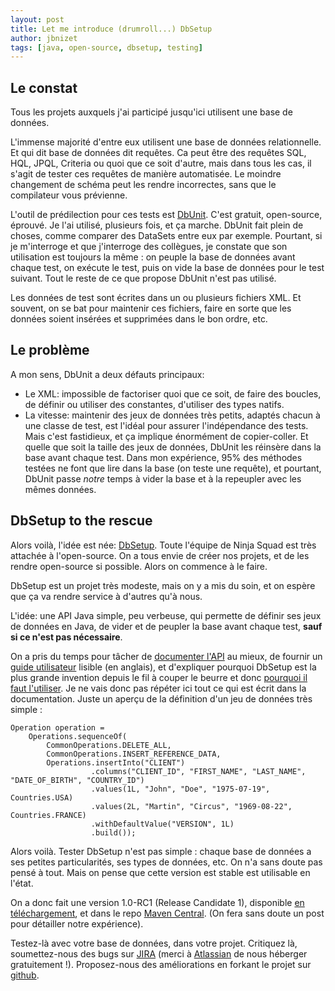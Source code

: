 ```yaml
---
layout: post
title: Let me introduce (drumroll...) DbSetup
author: jbnizet
tags: [java, open-source, dbsetup, testing]
---
```

## Le constat

Tous les projets auxquels j'ai participé jusqu'ici utilisent une base de données. 

L'immense majorité d'entre eux utilisent une base de données relationnelle. Et qui dit base de données
dit requêtes. Ca peut être des requêtes SQL, HQL, JPQL, Criteria ou quoi que ce soit d'autre, mais dans 
tous les cas, il s'agit de tester ces requêtes de manière automatisée. Le moindre changement 
de schéma peut les rendre incorrectes, sans que le compilateur vous prévienne.

L'outil de prédilection pour ces tests est [DbUnit](http://dbunit.sourceforge.net/). 
C'est gratuit, open-source, éprouvé. Je l'ai utilisé, plusieurs fois, et ça marche. DbUnit fait plein de 
choses, comme comparer des DataSets entre eux par exemple. Pourtant, si je m'interroge et que j'interroge 
des collègues, je constate que son utilisation est toujours la même&nbsp;: on peuple la base de données 
avant chaque test, on exécute le test, puis on vide la base de données pour le test suivant. Tout le reste 
de ce que propose DbUnit n'est pas utilisé.

Les données de test sont écrites dans un ou plusieurs fichiers XML. Et souvent, on se bat pour maintenir 
ces fichiers, faire en sorte que les données soient insérées et supprimées dans le bon ordre, etc.

## Le problème

A mon sens, DbUnit a deux défauts principaux:

 - Le XML: impossible de factoriser quoi que ce soit, de faire des boucles, de définir ou utiliser des 
   constantes, d'utiliser des types natifs.
 - La vitesse: maintenir des jeux de données très petits, adaptés chacun à une classe de test, est l'idéal
   pour assurer l'indépendance des tests. Mais c'est fastidieux, et ça implique énormément de copier-coller.
   Et quelle que soit la taille des jeux de données, DbUnit les réinsère dans la base avant chaque test. Dans 
   mon expérience, 95% des méthodes testées ne font que lire dans la base (on teste une requête), et pourtant,
   DbUnit passe *notre* temps à vider la base et à la repeupler avec les mêmes données.
   
## DbSetup to the rescue

Alors voilà, l'idée est née: [DbSetup](http://dbsetup.ninja-squad.com). Toute l'équipe de Ninja Squad est très 
attachée à l'open-source. On a tous envie de créer nos projets, et de les rendre open-source si possible. 
Alors on commence à le faire.

DbSetup est un projet très modeste, mais on y a mis du soin, et on espère que ça va rendre service à d'autres 
qu'à nous. 

L'idée: une API Java simple, peu verbeuse, qui permette de définir ses jeux de données en Java, de vider et 
de peupler la base avant chaque test, **sauf si ce n'est pas nécessaire**. 

On a pris du temps pour tâcher de [documenter l'API](http://dbsetup.ninja-squad.com/apidoc.html) au mieux, 
de fournir un [guide utilisateur](http://dbsetup.ninja-squad.com/user-guide.html) lisible (en anglais), 
et d'expliquer pourquoi DbSetup est la plus grande invention depuis le fil à couper le beurre et donc [pourquoi 
il faut l'utiliser](http://dbsetup.ninja-squad.com/approach.html).
Je ne vais donc pas répéter ici tout ce qui est écrit dans la documentation. Juste un aperçu de la définition 
d'un jeu de données très simple&nbsp;:

    Operation operation =
        Operations.sequenceOf(
            CommonOperations.DELETE_ALL,
            CommonOperations.INSERT_REFERENCE_DATA,
            Operations.insertInto("CLIENT")
                      .columns("CLIENT_ID", "FIRST_NAME", "LAST_NAME", "DATE_OF_BIRTH", "COUNTRY_ID")
                      .values(1L, "John", "Doe", "1975-07-19", Countries.USA)
                      .values(2L, "Martin", "Circus", "1969-08-22", Countries.FRANCE)
                      .withDefaultValue("VERSION", 1L)
                      .build());
                      
Alors voilà. Tester DbSetup n'est pas simple&nbsp;: chaque base de données a ses petites particularités, ses
types de données, etc. On n'a sans doute pas pensé à tout. Mais on pense que cette version est stable est 
utilisable en l'état. 

On a donc fait une version 1.0-RC1 (Release Candidate 1), disponible 
[en téléchargement](http://dbsetup.ninja-squad.com/download.html),
et dans le repo [Maven Central](http://search.maven.org/#search|ga|1|a%3A%22DbSetup%22).
(On fera sans doute un post pour détailler notre expérience).

Testez-là avec votre base de données, dans votre projet. Critiquez là, soumettez-nous des bugs sur 
[JIRA](https://ninjasquad.atlassian.net/) (merci à [Atlassian](http://www.atlassian.com) de nous héberger 
gratuitement&nbsp;!). Proposez-nous des améliorations en forkant le projet sur 
[github](https://github.com/Ninja-Squad/DbSetup).